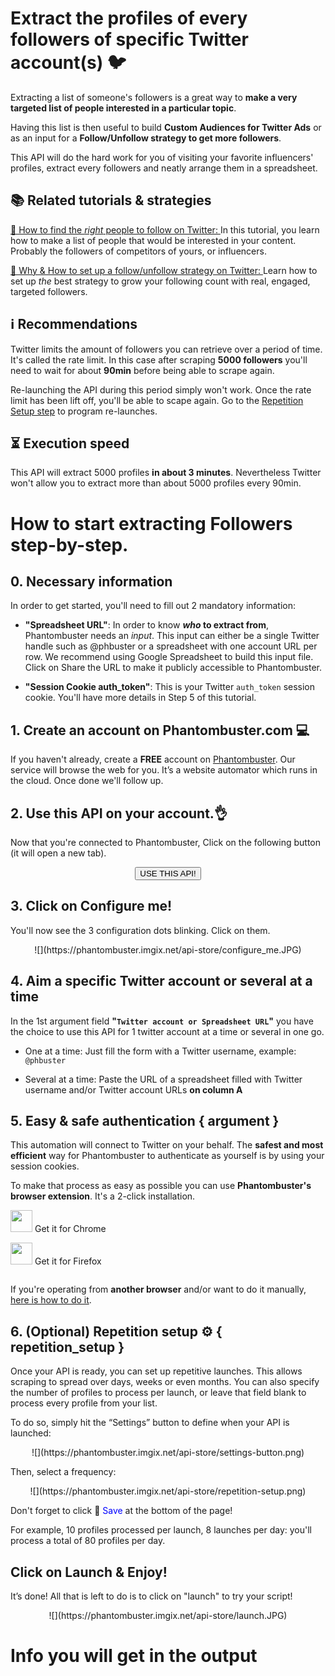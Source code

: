 # Extract the profiles of every followers of specific Twitter account(s) 🐦

Extracting a list of someone's followers is a great way to **make a very targeted list of people interested in a particular topic**.

Having this list is then useful to build **Custom Audiences for Twitter Ads** or as an input for a **Follow/Unfollow strategy to get more followers**.

This API will do the hard work for you of visiting your favorite influencers' profiles, extract every followers and neatly arrange them in a spreadsheet.

## 📚 Related tutorials & strategies

[📜 How to find the _right_ people to follow on Twitter: ](https://blog.phantombuster.com/recipe-3-what-you-want-is-a-targeted-audience-how-to-find-it-on-twitter-54ee61a6ac30) In this tutorial, you learn how to make a list of people that would be interested in your content. Probably the followers of competitors of yours, or influencers.

[📜 Why & How to set up a follow/unfollow strategy on Twitter: ](https://blog.phantombuster.com/recipe-2-growing-your-twitter-audience-101-easily-build-your-following-machine-in-5-minutes-84efffc0bc) Learn how to set up _the_ best strategy to grow your following count with real, engaged, targeted followers.

## ℹ️ Recommendations

Twitter limits the amount of followers you can retrieve over a period of time. It's called the rate limit. In this case after scraping **5000 followers** you'll need to wait for about **90min** before being able to scrape again. 

Re-launching the API during this period simply won't work. Once the rate limit has been lift off, you'll be able to scape again. Go to the [Repetition Setup step](#repetition_setup) to program re-launches.

## ⏳ Execution speed

This API will extract 5000 profiles **in about 3 minutes**. Nevertheless Twitter won't allow you to extract more than about 5000 profiles every 90min.

# How to start extracting Followers step-by-step.

## 0. Necessary information 

In order to get started, you'll need to fill out 2 mandatory information:
- **"Spreadsheet URL"**: In order to know **_who_ to extract from**, Phantombuster needs an _input_. This input can either be a single Twitter handle such as @phbuster or a spreadsheet with one account URL per row. We recommend using Google Spreadsheet to build this input file. Click on Share the URL to make it publicly accessible to Phantombuster.

- **"Session Cookie auth_token"**: This is your Twitter `auth_token` session cookie. You'll have more details in Step 5 of this tutorial.

## 1. Create an account on Phantombuster.com 💻
If you haven't already, create a **FREE** account on [Phantombuster](https://phantombuster.com/register). Our service will browse the web for you. It’s a website automator which runs in the cloud. Once done we'll follow up.


## 2. Use this API on your account.👌
Now that you're connected to Phantombuster, Click on the following button (it will open a new tab).

<center><button type="button" class="btn btn-warning callToAction" onclick="useThisApi()">USE THIS API!</button></center>

## 3. Click on Configure me!
You'll now see the 3 configuration dots blinking. Click on them.

<center>![](https://phantombuster.imgix.net/api-store/configure_me.JPG)</center>

## 4. Aim a specific Twitter account or several at a time
In the 1st argument field **"`Twitter account or Spreadsheet URL`"** you have the choice to use this API for 1 twitter account at a time or several in one go.
* One at a time: Just fill the form with a Twitter username, example: `@phbuster`

* Several at a time: Paste the URL of a spreadsheet filled with Twitter username and/or Twitter account URLs **on column A**

## 5. Easy & safe authentication { argument }

This automation will connect to Twitter on your behalf. The **safest and most efficient** way for Phantombuster to authenticate as yourself is by using your session cookies.

To make that process as easy as possible you can use **Phantombuster's browser extension**. It's a 2-click installation.

<div class="row" style="margin: 10px 0px;">
	<div class="col-xs-5 col-xs-offset-1">
		<a href="https://chrome.google.com/webstore/detail/phantombuster/mdlnjfcpdiaclglfbdkbleiamdafilil" 
		target="_blank">
			<div class="btn btn-default text-center" style="display: inline-block; align-items: center;">
				<p style="margin-top: 0px;">
				<img src="https://s3-eu-west-1.amazonaws.com/phantombuster-static/api-store/Browser+Extension/chrome.svg" style="height: 35px; box-shadow: 0px 0px 0px white">
				Get it for Chrome</p>
			</div>
		</a>
	</div>
	<div class="col-xs-5 col-xs-offset-1">
		<a href="https://addons.mozilla.org/fr/firefox/addon/phantombuster/" 
		target="_blank">
			<div class="btn btn-default text-center" style="display: inline-block; align-items: center;">
				<p style="margin-top: 0px;">
				<img src="https://s3-eu-west-1.amazonaws.com/phantombuster-static/api-store/Browser+Extension/firefox.svg" style="height: 35px; box-shadow: 0px 0px 0px white">
				Get it for Firefox</p>
			</div>
		</a>
	</div>	
</div>

If you're operating from **another browser** and/or want to do it manually, [here is how to do it](https://intercom.help/phantombuster/help-home/how-to-get-your-cookies-without-using-our-browser-extension).


##  6. (Optional) ️️Repetition setup ⚙️ { repetition_setup }

Once your API is ready, you can set up repetitive launches. This allows scraping to spread over days, weeks or even months. You can also specify the number of profiles to process per launch, or leave that field blank to process every profile from your list.


To do so, simply hit the “Settings” button to define when your API is launched:

<center>![](https://phantombuster.imgix.net/api-store/settings-button.png)</center>

Then, select a frequency:

<center>![](https://phantombuster.imgix.net/api-store/repetition-setup.png)</center>

Don't forget to click 💾 <span style="color:blue">Save</span> at the bottom of the page!

For example, 10 profiles processed per launch, 8 launches per day: you'll process a total of 80 profiles per day.

## Click on Launch & Enjoy!

It’s done! All that is left to do is to click on "launch" to try your script!
<center>![](https://phantombuster.imgix.net/api-store/launch.JPG)</center>

# Info you will get in the output 